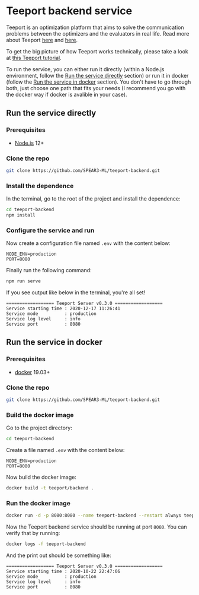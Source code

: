 # Teeport backend service

Teeport is an optimization platform that aims to solve the communication problems between the optimizers and the evaluators in real life. Read more about Teeport [here](https://teeport.ml/intro/) and [here](https://teeport-client-python.readthedocs.io/en/latest/).

To get the big picture of how Teeport works technically, please take a look at [this Teeport tutorial](https://github.com/SPEAR3-ML/teeport-test).

To run the service, you can either run it directly (within a Node.js environment, follow the [Run the service directly](#run-the-service-directly) section) or run it in docker (follow the [Run the service in docker](#run-the-service-in-docker) section). You don't have to go through both, just choose one path that fits your needs (I recommend you go with the docker way if docker is avalible in your case).

## Run the service directly

### Prerequisites

- [Node.js](https://nodejs.org/en/) 12+

### Clone the repo

```bash
git clone https://github.com/SPEAR3-ML/teeport-backend.git
```

### Install the dependence

In the terminal, go to the root of the project and install the dependence:

```bash
cd teeport-backend
npm install
```

### Configure the service and run

Now create a configuration file named `.env` with the content below:

```
NODE_ENV=production
PORT=8080
```

Finally run the following command:

```bash
npm run serve
```

If you see output like below in the terminal, you're all set!

```
================== Teeport Server v0.3.0 ==================
Service starting time : 2020-12-17 11:26:41
Service mode          : production
Service log level     : info
Service port          : 8080
```

## Run the service in docker

### Prerequisites

- [docker](https://www.docker.com/) 19.03+

### Clone the repo

```bash
git clone https://github.com/SPEAR3-ML/teeport-backend.git
```

### Build the docker image

Go to the project directory:

```bash
cd teeport-backend
```

Create a file named `.env` with the content below:

```
NODE_ENV=production
PORT=8080
```

Now build the docker image:

```bash
docker build -t teeport/backend .
```

### Run the docker image

```bash
docker run -d -p 8080:8080 --name teeport-backend --restart always teeport/backend
```

Now the Teeport backend service should be running at port `8080`. You can verify that by running:

```bash
docker logs -f teeport-backend
```

And the print out should be something like:

```
================== Teeport Server v0.3.0 ==================
Service starting time : 2020-10-22 22:47:06
Service mode          : production
Service log level     : info
Service port          : 8080
```
